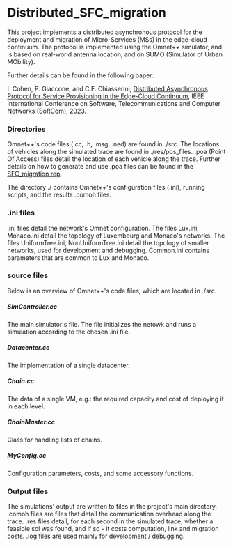 # Distributed_SFC_migration

This project implements a distributed asynchronous protocol for the deployment and migration of Micro-Services (MSs) in the edge-cloud continuum. 
The protocol is implemented using the Omnet++ simulator, and is based on real-world antenna location, and on SUMO (Simulator of Urban MObility).

Further details can be found in the following paper: 

I. Cohen, P. Giaccone, and C.F. Chiasserini, [Distributed Asynchronous Protocol for Service Provisioning in the Edge-Cloud Continuum](https://www.researchgate.net/profile/Itamar-Cohen-2/publication/371722549_Distributed_Asynchronous_Protocol_for_Service_Provisioning_in_the_Edge-Cloud_Continuum/links/6491d2a5c41fb852dd1b1c79/Distributed-Asynchronous-Protocol-for-Service-Provisioning-in-the-Edge-Cloud-Continuum.pdf), IEEE International Conference on Software, Telecommunications and Computer Networks (SoftCom), 2023.

### Directories
Omnet++'s code files (.cc, .h, .msg, .ned) are found in ./src. 
The locations of vehicles along the simulated trace are found in ./res/pos_files.
.poa (Point Of Access) files detail the location of each vehicle along the trace.
Further details on how to generate and use .poa files can be found in the [SFC_migration rep](https://github.com/ofanan/SFC_migration).

The directory ./ contains Omnet++'s configuration files (.ini), running scripts, and the results .comoh files.

### .ini files
.ini files detail the network's Omnet configuration. 
The files Lux.ini, Monaco.ini detail the topology of Luxembourg and Monaco's networks.
The files UniformTree.ini, NonUniformTree.ini detail the topology of smaller networks, used for development and debugging.
Common.ini contains parameters that are common to Lux and Monaco.

### source files
Below is an overview of Omnet++'s code files, which are located in ./src. 
##### SimController.cc 
The main simulator's file. The file initializes the netowk and runs a simulation according to the chosen .ini file.
##### Datacenter.cc 
The implementation of a single datacenter.
##### Chain.cc 
The data of a single VM, e.g.: the required capacity and cost of deploying it in each level.
##### ChainMaster.cc
Class for handling lists of chains.
##### MyConfig.cc
Configuration parameters, costs, and some accessory functions.

### Output files
The simulations' output are written to files in the project's main directory.
.comoh files are files that detail the communication overhead along the trace.
.res files detail, for each second in the simulated trace, whether a feasible sol was found, and if so - it costs computation, link and migration costs.
.log files are used mainly for development / debugging.
